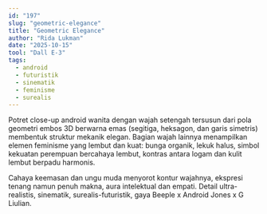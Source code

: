 ```yaml
---
id: "197"
slug: "geometric-elegance"
title: "Geometric Elegance"
author: "Rida Lukman"
date: "2025-10-15"
tool: "Dall E-3"
tags:
  - android
  - futuristik
  - sinematik
  - feminisme
  - surealis
---
```


Potret close-up android wanita dengan wajah setengah tersusun dari pola geometri embos 3D berwarna emas (segitiga, heksagon, dan garis simetris) membentuk struktur mekanik elegan. Bagian wajah lainnya menampilkan elemen feminisme yang lembut dan kuat: bunga organik, lekuk halus, simbol kekuatan perempuan bercahaya lembut, kontras antara logam dan kulit lembut berpadu harmonis.

Cahaya keemasan dan ungu muda menyorot kontur wajahnya, ekspresi tenang namun penuh makna, aura intelektual dan empati. Detail ultra-realistis, sinematik, surealis-futuristik, gaya Beeple x Android Jones x G Liulian.
